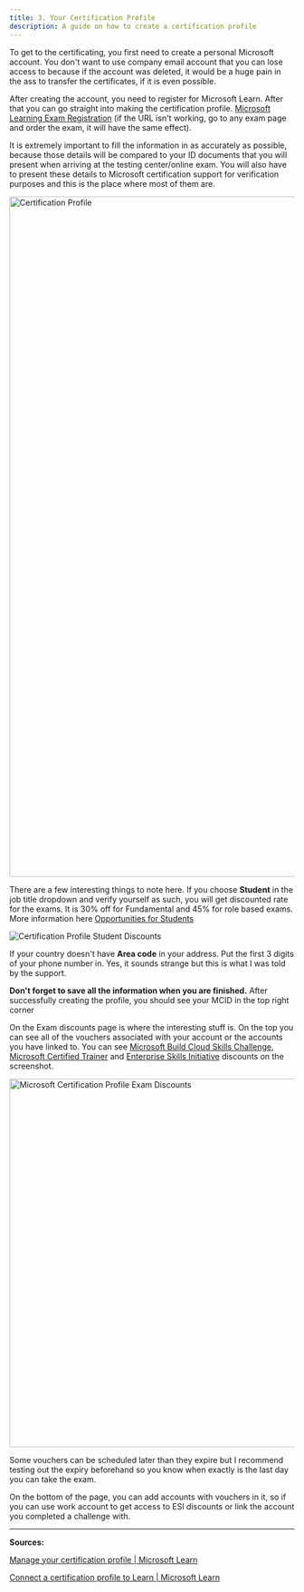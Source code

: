 ```yaml
---
title: 3. Your Certification Profile
description: A guide on how to create a certification profile
---
```


To get to the certificating, you first need to create a personal Microsoft account. You don't want to use company email account that you can lose access to because if the account was deleted, it would be a huge pain in the ass to transfer the certificates, if it is even possible.

After creating the account, you need to register for Microsoft Learn. After that you can go straight into making the certification profile. [Microsoft Learning Exam Registration](https://go.microsoft.com/fwlink/?linkid=2188912) (if the URL isn't working, go to any exam page and order the exam, it will have the same effect).

It is extremely important to fill the information in as accurately as possible, because those details will be compared to your ID documents that you will present when arriving at the testing center/online exam. You will also have to present these details to Microsoft certification support for verification purposes and this is the place where most of them are.

<img title="" src="/certificationprofilepage.webp" width="800" height="1200" alt="Certification Profile">

There are a few interesting things to note here. If you choose **Student** in the job title dropdown and verify yourself as such, you will get discounted rate for the exams. It is 30% off for Fundamental and 45% for role based exams. More information here [Opportunities for Students](https://certs.msfthub.wiki/guide/8studentoppurtunities/)

<img title="" src="/studentdiscount.webp" alt="Certification Profile Student Discounts">

If your country doesn't have **Area code** in your address. Put the first 3 digits of your phone number in. Yes, it sounds strange but this is what I was told by the support. 

**Don't forget to save all the information when you are finished.**
After successfully creating the profile, you should see your MCID in the top right corner

On the Exam discounts page is where the interesting stuff is. On the top you can see all of the vouchers associated with your account or the accounts you have linked to. You can see [Microsoft Build Cloud Skills Challenge](https://certs.msfthub.wiki/vouchers/cloud-skills-challenges/), [Microsoft Certified Trainer](https://learn.microsoft.com/en-us/certifications/mct-certification) and [Enterprise Skills Initiative](https://certs.msfthub.wiki/vouchers/microsoft-esi/) discounts on the screenshot.

<img title="" src="/certificationprofileexamdiscounts.png" width="700" height="650" alt="Microsoft Certification Profile Exam Discounts">

Some vouchers can be scheduled later than they expire but I recommend testing out the expiry beforehand so you know when exactly is the last day you can take the exam.

On the bottom of the page, you can add accounts with vouchers in it, so if you can use work account to get access to ESI discounts or link the account you completed a challenge with.

---

**Sources:**

[Manage your certification profile | Microsoft Learn](https://learn.microsoft.com/en-us/certifications/manage-certification-profile)

[Connect a certification profile to Learn | Microsoft Learn](https://learn.microsoft.com/en-us/certifications/connect-cert-profile-to-learn)
